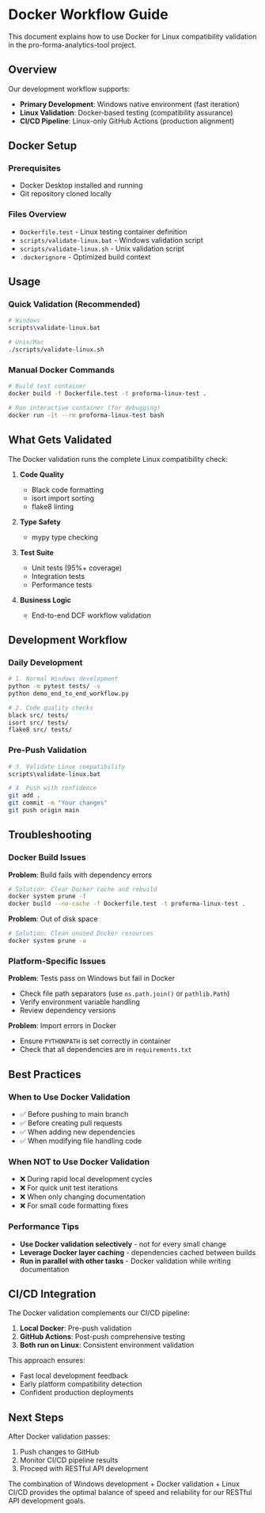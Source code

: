 # Docker Workflow Guide

This document explains how to use Docker for Linux compatibility validation in the pro-forma-analytics-tool project.

## Overview

Our development workflow supports:
- **Primary Development**: Windows native environment (fast iteration)
- **Linux Validation**: Docker-based testing (compatibility assurance)
- **CI/CD Pipeline**: Linux-only GitHub Actions (production alignment)

## Docker Setup

### Prerequisites
- Docker Desktop installed and running
- Git repository cloned locally

### Files Overview
- `Dockerfile.test` - Linux testing container definition
- `scripts/validate-linux.bat` - Windows validation script
- `scripts/validate-linux.sh` - Unix validation script
- `.dockerignore` - Optimized build context

## Usage

### Quick Validation (Recommended)
```bash
# Windows
scripts\validate-linux.bat

# Unix/Mac  
./scripts/validate-linux.sh
```

### Manual Docker Commands
```bash
# Build test container
docker build -f Dockerfile.test -t proforma-linux-test .

# Run interactive container (for debugging)
docker run -it --rm proforma-linux-test bash
```

## What Gets Validated

The Docker validation runs the complete Linux compatibility check:

1. **Code Quality**
   - Black code formatting
   - isort import sorting
   - flake8 linting

2. **Type Safety**
   - mypy type checking

3. **Test Suite**
   - Unit tests (95%+ coverage)
   - Integration tests
   - Performance tests

4. **Business Logic**
   - End-to-end DCF workflow validation

## Development Workflow

### Daily Development
```bash
# 1. Normal Windows development
python -m pytest tests/ -v
python demo_end_to_end_workflow.py

# 2. Code quality checks
black src/ tests/
isort src/ tests/
flake8 src/ tests/
```

### Pre-Push Validation
```bash
# 3. Validate Linux compatibility
scripts\validate-linux.bat

# 4. Push with confidence
git add .
git commit -m "Your changes"
git push origin main
```

## Troubleshooting

### Docker Build Issues

**Problem**: Build fails with dependency errors
```bash
# Solution: Clear Docker cache and rebuild
docker system prune -f
docker build --no-cache -f Dockerfile.test -t proforma-linux-test .
```

**Problem**: Out of disk space
```bash
# Solution: Clean unused Docker resources
docker system prune -a
```

### Platform-Specific Issues

**Problem**: Tests pass on Windows but fail in Docker
- Check file path separators (use `os.path.join()` or `pathlib.Path`)
- Verify environment variable handling
- Review dependency versions

**Problem**: Import errors in Docker
- Ensure `PYTHONPATH` is set correctly in container
- Check that all dependencies are in `requirements.txt`

## Best Practices

### When to Use Docker Validation
- ✅ Before pushing to main branch
- ✅ Before creating pull requests
- ✅ When adding new dependencies
- ✅ When modifying file handling code

### When NOT to Use Docker Validation
- ❌ During rapid local development cycles
- ❌ For quick unit test iterations
- ❌ When only changing documentation
- ❌ For small code formatting fixes

### Performance Tips
- **Use Docker validation selectively** - not for every small change
- **Leverage Docker layer caching** - dependencies cached between builds
- **Run in parallel with other tasks** - Docker validation while writing documentation

## CI/CD Integration

The Docker validation complements our CI/CD pipeline:

1. **Local Docker**: Pre-push validation
2. **GitHub Actions**: Post-push comprehensive testing
3. **Both run on Linux**: Consistent environment validation

This approach ensures:
- Fast local development feedback
- Early platform compatibility detection
- Confident production deployments

## Next Steps

After Docker validation passes:
1. Push changes to GitHub
2. Monitor CI/CD pipeline results
3. Proceed with RESTful API development

The combination of Windows development + Docker validation + Linux CI/CD provides the optimal balance of speed and reliability for our RESTful API development goals.
